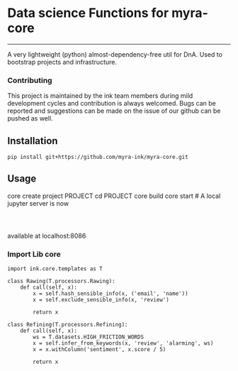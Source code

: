 # Data science Functions for myra-core




---

A very lightweight (python) almost-dependency-free util for DnA.
Used to bootstrap projects and infrastructure.

### Contributing

This project is maintained by the ink team members during mild development cycles and contribution is always welcomed. Bugs can be reported and suggestions can be made on the issue of our github can be pushed as well.

## Installation

```shell
pip install git+https://github.com/myra-ink/myra-core.git
```

## Usage

core create project PROJECT
cd PROJECT
core build
core start  # A local jupyter server is now

```
```

```
```

```
```

available at localhost:8086

### Import Lib core

```shell
import ink.core.templates as T

class Rawing(T.processors.Rawing):
    def call(self, x):
        x = self.hash_sensible_info(x, ('email', 'name'))
        x = self.exclude_sensible_info(x, 'review')

        return x

class Refining(T.processors.Refining):
    def call(self, x):
        ws = T.datasets.HIGH_FRICTION_WORDS
        x = self.infer_from_keywords(x, 'review', 'alarming', ws)
        x = x.withColumn('sentiment', x.score / 5)

        return x
```
